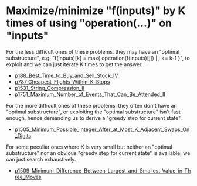 # Maximize/minimize "f(inputs)" by K times of using "operation(...)" on "inputs"

For the less difficult ones of these problems, they may have an "optimal substructure", e.g. "f(inputs)[k] = max{ operation(f(inputs)[j]) | j <= k-1 }", to exploit and we can just iterate K times to get the answer.
- [p188_Best_Time_to_Buy_and_Sell_Stock_IV](https://github.com/genxium/Leetcode/tree/master/p188_Best_Time_to_Buy_and_Sell_Stock_IV)
- [p787_Cheapest_Flights_Within_K_Stops](https://github.com/genxium/Leetcode/tree/master/p787_Cheapest_Flights_Within_K_Stops)
- [p1531_String_Compression_II](https://github.com/genxium/Leetcode/tree/master/p1531_String_Compression_II)
- [p1751_Maximum_Number_of_Events_That_Can_Be_Attended_II](https://github.com/genxium/Leetcode/tree/master/p1751_Maximum_Number_of_Events_That_Can_Be_Attended_II)

For the more difficult ones of these problems, they often don't have an "optimal substructure", or exploiting the "optimal substructure" isn't fast enough, hence demanding us to derive a "greedy step for current state". 
- [p1505_Minimum_Possible_Integer_After_at_Most_K_Adjacent_Swaps_On_Digits](https://github.com/genxium/Leetcode/tree/master/p1505_Minimum_Possible_Integer_After_at_Most_K_Adjacent_Swaps_On_Digits)

For some peculiar ones where K is very small but neither an "optimal substructure" nor an obvious "greedy step for current state" is available, we can just search exhaustively.
- [p1509_Minimum_Difference_Between_Largest_and_Smallest_Value_in_Three_Moves](https://github.com/genxium/Leetcode/tree/master/p1509_Minimum_Difference_Between_Largest_and_Smallest_Value_in_Three_Moves)
